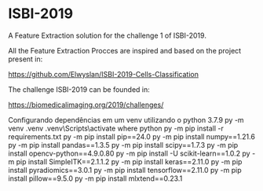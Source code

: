 # ISBI-2019
A Feature Extraction solution for the challenge 1 of ISBI-2019.

All the Feature Extraction Procces are inspired and based on the project present in:

https://github.com/Elwyslan/ISBI-2019-Cells-Classification

The challenge ISBI-2019 can be founded in:

https://biomedicalimaging.org/2019/challenges/

Configurando dependências em um venv utilizando o python 3.7.9
   py -m venv .venv
   .venv\Scripts\activate
   where python
   py -m pip install -r requirements.txt
   py -m pip install pip==24.0
   py -m pip install numpy==1.21.6
   py -m pip install pandas==1.3.5
   py -m pip install scipy==1.7.3
   py -m pip install opencv-python==4.9.0.80
   py -m pip install -U scikit-learn==1.0.2
   py -m pip install SimpleITK==2.1.1.2
   py -m pip install keras==2.11.0
   py -m pip install pyradiomics==3.0.1
   py -m pip install tensorflow==2.11.0
   py -m pip install pillow==9.5.0
   py -m pip install mlxtend==0.23.1
